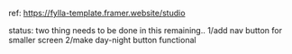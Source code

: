 ref: https://fylla-template.framer.website/studio


status:
two thing needs to be done in this remaining..
1/add nav button for smaller screen
2/make day-night button functional